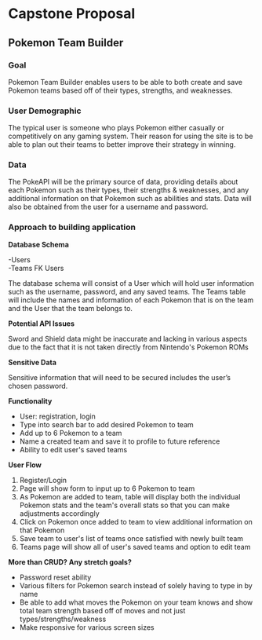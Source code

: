 # **Capstone Proposal**

## **Pokemon Team Builder**

### **Goal**

Pokemon Team Builder enables users to be able to both create and save Pokemon teams based off of their types, strengths, and weaknesses.

### **User Demographic**

The typical user is someone who plays Pokemon either casually or competitively on any gaming system. Their reason for using the site is to be able to plan out their teams to better improve their strategy in winning.

### **Data**

The PokeAPI will be the primary source of data, providing details about each Pokemon such as their types, their strengths & weaknesses, and any additional information on that Pokemon such as abilities and stats. Data will also be obtained from the user for a username and password.

### **Approach to building application**

**Database Schema**

-Users  
-Teams FK Users

The database schema will consist of a User which will hold user information such as the username, password, and any saved teams.
The Teams table will include the names and information of each Pokemon that is on the team and the User that the team belongs to.

**Potential API Issues**

Sword and Shield data might be inaccurate and lacking in various aspects due to the fact that it is not taken directly from Nintendo's Pokemon ROMs

**Sensitive Data**

Sensitive information that will need to be secured includes the user’s chosen password.

**Functionality**

- User: registration, login
- Type into search bar to add desired Pokemon to team
- Add up to 6 Pokemon to a team
- Name a created team and save it to profile to future reference
- Ability to edit user's saved teams

**User Flow**

1. Register/Login
2. Page will show form to input up to 6 Pokemon to team
3. As Pokemon are added to team, table will display both the individual Pokemon stats and the team's overall stats so that you can make adjustments accordingly
4. Click on Pokemon once added to team to view additional information on that Pokemon
5. Save team to user's list of teams once satisfied with newly built team
6. Teams page will show all of user's saved teams and option to edit team

**More than CRUD? Any stretch goals?**

- Password reset ability
- Various filters for Pokemon search instead of solely having to type in by name
- Be able to add what moves the Pokemon on your team knows and show total team strength based off of moves and not just types/strengths/weakness
- Make responsive for various screen sizes

